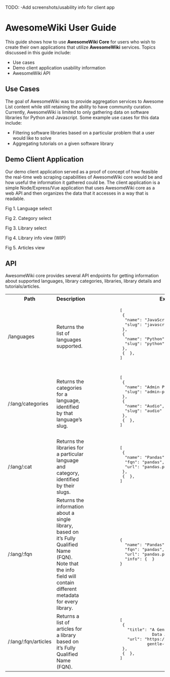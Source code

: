 TODO:
-Add screenshots/usability info for client app

# AwesomeWiki User Guide

This guide shows how to use **AwesomeWiki Core** for users who wish to create their own applications that utilize **AwesomeWiki** services.
Topics discussed in this guide include:
-   Use cases
-   Demo client application usability information
-   AwesomeWiki API

## Use Cases

The goal of AwesomeWiki was to provide aggregation services to Awesome List content while still retaining the ability to have community curation.
Currently, AwesomeWiki is limited to only gathering data on software libraries for Python and Javascript. Some example use cases for this data include:

-   Filtering software libraries based on a particular problem that a user would like to solve
-   Aggregating tutorials on a given software library

## Demo Client Application

Our demo client application served as a proof of concept of how feasible the real-time web scraping capabilities of AwesomeWiki core would be and how
useful the information it gathered could be. The client application is a simple Node/Express/Vue application that uses AwesomeWiki core as a
web API and then organizes the data that it accesses in a way that is readable.

Fig 1. Language select

Fig 2. Category select

Fig 3. Library select

Fig 4. Library info view (WIP)

Fig 5. Articles view

## API

AwesomeWiki core provides several API endpoints for getting information about supported languages, library categories, libraries, library details and tutorials/articles.

<table>
    <tr>
        <th>
            Path
        </th>
        <th>
            Description
        </th>
        <th>
            Example Response
        </th>
    </tr>
    <tr>
        <td>
            /languages
        </td>
        <td>
            Returns the list of languages supported.
        </td>
        <td>
            <pre lang="json">
            [
             {
              "name": "JavaScript",
              "slug": "javascript"
             },
             {
              "name": "Python",
              "slug": "python"
             },
             {  },
            ]
            </pre>
        </td>
    </tr>
    <tr>
        <td>
            /:lang/categories
        </td>
        <td>
            Returns the categories for a language, identified by that language’s slug.
        </td>
        <td>
            <pre lang="json">
            [
             {
              "name": "Admin Panels",
              "slug": "admin-panels"
             },
             {
              "name": "Audio",
              "slug": "audio"
             },
             {  },
            ]
            </pre>
        </td>
    </tr>
    <tr>
        <td>
            /:lang/:cat
        </td>
        <td>
            Returns the libraries for a particular language and category, identified by their slugs.
        </td>
        <td>
            <pre lang="json">
            [
             {
              "name": "Pandas",
              "fqn": "pandas",
              "url": "pandas.pydata.org"
             },
             {  },
            ]
            </pre>
        </td>
    </tr>
    <tr>
        <td>
            /:lang/:fqn
        </td>
        <td>
            Returns the information about a single library, based on it’s Fully Qualified Name (FQN). Note that the info field will contain different metadata for every library.
        </td>
        <td>
            <pre lang="json">
            {
              "name": "Pandas",
              "fqn": "pandas",
              "url": "pandas.pydata.org",
              "info": {  }
            }
            </pre>
        </td>
    </tr>
    <tr>
        <td>
            /:lang/:fqn/articles
        </td>
        <td>
            Returns a list of articles for a library based on it’s Fully Qualified Name (FQN).
        </td>
        <td>
            <pre lang="json">
            [
             {
               "title": "A Gentle Visual Intro to
                         Data Analysis in Python Using Pandas",
               "url": "https://jalammar.github.io/
                       gentle-visual-intro-to-data-analysis-python-pandas/"
             },
             {  },
            ]
            </pre>
        </td>
    </tr>
</table>

